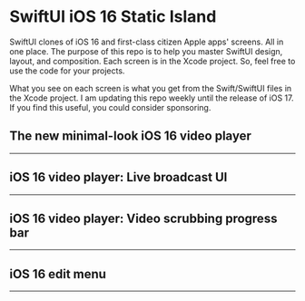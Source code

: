 # SwiftUI iOS 16 Static Island
SwiftUI clones of iOS 16 and first-class citizen Apple apps' screens. All in one place. The purpose of this repo is to help you master SwiftUI design, layout, and composition. Each screen is in the Xcode project. So, feel free to use the code for your projects.

What you see on each screen is what you get from the Swift/SwiftUI files in the Xcode project. I am updating this repo weekly until the release of iOS 17. If you find this useful, you could consider sponsoring.

## The new minimal-look iOS 16 video player

---

## iOS 16 video player: Live broadcast UI

---

## iOS 16 video player: Video scrubbing progress bar

---

## iOS 16 edit menu

---









